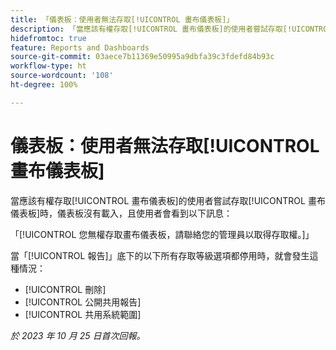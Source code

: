 ```yaml
---
title: 「儀表板：使用者無法存取[!UICONTROL 畫布儀表板]」
description: 「當應該有權存取[!UICONTROL 畫布儀表板]的使用者嘗試存取[!UICONTROL 畫布儀表板]時，儀表板沒有載入，且使用者會看到一則訊息。」
hidefromtoc: true
feature: Reports and Dashboards
source-git-commit: 03aece7b11369e50995a9dbfa39c3fdefd84b93c
workflow-type: ht
source-wordcount: '108'
ht-degree: 100%

---
```



# 儀表板：使用者無法存取[!UICONTROL 畫布儀表板]

當應該有權存取[!UICONTROL 畫布儀表板]的使用者嘗試存取[!UICONTROL 畫布儀表板]時，儀表板沒有載入，且使用者會看到以下訊息：

「[!UICONTROL 您無權存取畫布儀表板，請聯絡您的管理員以取得存取權。]」

當「[!UICONTROL 報告]」底下的以下所有存取等級選項都停用時，就會發生這種情況：

* [!UICONTROL 刪除]
* [!UICONTROL 公開共用報告]
* [!UICONTROL 共用系統範圍]

_於 2023 年 10 月 25 日首次回報。_
